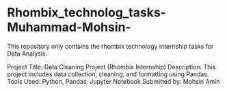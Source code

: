 # Rhombix_technolog_tasks-Muhammad-Mohsin-
This repository only contains  the  rhombix technology internship tasks for Data Analysis.

Project Title: Data Cleaning Project (Rhombix Internship)
Description: This project includes data collection, cleaning, and formatting using Pandas.
Tools Used: Python, Pandas, Jupyter Notebook
Submitted by: Mohsin Amin
